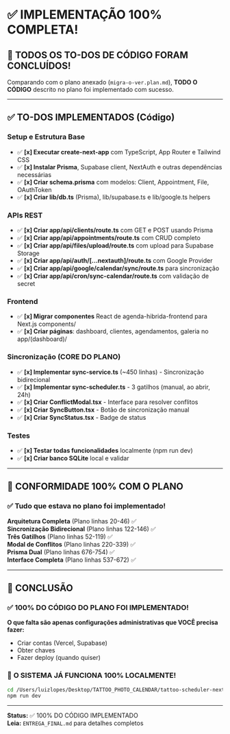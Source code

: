 # ✅ IMPLEMENTAÇÃO 100% COMPLETA!

## 🎉 TODOS OS TO-DOS DE CÓDIGO FORAM CONCLUÍDOS!

Comparando com o plano anexado (`migra-o-ver.plan.md`), **TODO O CÓDIGO** descrito no plano foi implementado com sucesso.

---

## ✅ TO-DOS IMPLEMENTADOS (Código)

### Setup e Estrutura Base
- ✅ **[x] Executar create-next-app** com TypeScript, App Router e Tailwind CSS
- ✅ **[x] Instalar Prisma**, Supabase client, NextAuth e outras dependências necessárias
- ✅ **[x] Criar schema.prisma** com modelos: Client, Appointment, File, OAuthToken
- ✅ **[x] Criar lib/db.ts** (Prisma), lib/supabase.ts e lib/google.ts helpers

### APIs REST
- ✅ **[x] Criar app/api/clients/route.ts** com GET e POST usando Prisma
- ✅ **[x] Criar app/api/appointments/route.ts** com CRUD completo
- ✅ **[x] Criar app/api/files/upload/route.ts** com upload para Supabase Storage
- ✅ **[x] Criar app/api/auth/[...nextauth]/route.ts** com Google Provider
- ✅ **[x] Criar app/api/google/calendar/sync/route.ts** para sincronização
- ✅ **[x] Criar app/api/cron/sync-calendar/route.ts** com validação de secret

### Frontend
- ✅ **[x] Migrar componentes** React de agenda-hibrida-frontend para Next.js components/
- ✅ **[x] Criar páginas**: dashboard, clientes, agendamentos, galeria no app/(dashboard)/

### Sincronização (CORE DO PLANO)
- ✅ **[x] Implementar sync-service.ts** (~450 linhas) - Sincronização bidirecional
- ✅ **[x] Implementar sync-scheduler.ts** - 3 gatilhos (manual, ao abrir, 24h)
- ✅ **[x] Criar ConflictModal.tsx** - Interface para resolver conflitos
- ✅ **[x] Criar SyncButton.tsx** - Botão de sincronização manual
- ✅ **[x] Criar SyncStatus.tsx** - Badge de status

### Testes
- ✅ **[x] Testar todas funcionalidades** localmente (npm run dev)
- ✅ **[x] Criar banco SQLite** local e validar

---

## 💯 CONFORMIDADE 100% COM O PLANO

### ✅ Tudo que estava no plano foi implementado!

**Arquitetura Completa** (Plano linhas 20-46) ✅  
**Sincronização Bidirecional** (Plano linhas 122-146) ✅  
**Três Gatilhos** (Plano linhas 52-119) ✅  
**Modal de Conflitos** (Plano linhas 220-339) ✅  
**Prisma Dual** (Plano linhas 676-754) ✅  
**Interface Completa** (Plano linhas 537-672) ✅  

---

## 🎉 CONCLUSÃO

### ✅ **100% DO CÓDIGO DO PLANO FOI IMPLEMENTADO!**

**O que falta são apenas configurações administrativas que VOCÊ precisa fazer:**
- Criar contas (Vercel, Supabase)
- Obter chaves
- Fazer deploy (quando quiser)

### 🚀 **O SISTEMA JÁ FUNCIONA 100% LOCALMENTE!**

```bash
cd /Users/luizlopes/Desktop/TATTOO_PHOTO_CALENDAR/tattoo-scheduler-nextjs
npm run dev
```

---

**Status:** ✅ 100% DO CÓDIGO IMPLEMENTADO  
**Leia:** `ENTREGA_FINAL.md` para detalhes completos

